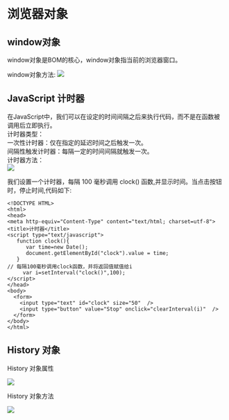 # 浏览器对象

## window对象
window对象是BOM的核心，window对象指当前的浏览器窗口。

window对象方法:
![](http://img.imooc.com/535483720001a54506670563.jpg)



## JavaScript 计时器

在JavaScript中，我们可以在设定的时间间隔之后来执行代码，而不是在函数被调用后立即执行。  
计时器类型：  
一次性计时器：仅在指定的延迟时间之后触发一次。  
间隔性触发计时器：每隔一定的时间间隔就触发一次。  
计时器方法：  
![](http://img.imooc.com/56976e1700014fc504090143.jpg)

我们设置一个计时器，每隔 100 毫秒调用 clock() 函数,并显示时间。当点击按钮时，停止时间,代码如下:

```
<!DOCTYPE HTML>
<html>
<head>
<meta http-equiv="Content-Type" content="text/html; charset=utf-8">
<title>计时器</title>
<script type="text/javascript">
   function clock(){
      var time=new Date();                     
      document.getElementById("clock").value = time;
   }
// 每隔100毫秒调用clock函数，并将返回值赋值给i
     var i=setInterval("clock()",100);
</script>
</head>
<body>
  <form>
    <input type="text" id="clock" size="50"  />
    <input type="button" value="Stop" onclick="clearInterval(i)"  />
  </form>
</body>
</html>
```

## History 对象

History 对象属性

![](http://img.imooc.com/53548c030001759e05840068.jpg)


History 对象方法

![](http://img.imooc.com/53548c200001228206210123.jpg)

 



